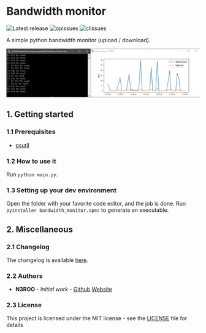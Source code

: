 # Bandwidth monitor
![Latest release](https://img.shields.io/github/release/N3ROO/BandwidthMonitor.svg)
![opissues](https://img.shields.io/github/issues/N3ROO/BandwidthMonitor.svg) 
![clissues](https://img.shields.io/github/issues-closed/N3ROO/BandwidthMonitor.svg)

A simple python bandwidth monitor (upload / download).

![preview](.github/screenshot.png)

## 1. Getting started
### 1.1 Prerequisites
- [psutil](https://psutil.readthedocs.io/en/latest/index.html?highlight=net_io_counters)

### 1.2 How to use it
Run `python main.py`.

### 1.3 Setting up your dev environment
Open the folder with your favorite code editor, and the job is done. Run `pyinstaller bandwidth_monitor.spec` to generate an executable.

## 2. Miscellaneous
### 2.1 Changelog
The changelog is available [here](CHANGELOG.md).

### 2.2 Authors
- **N3ROO** - *Initial work* - [Github](https://github.com/N3ROO) [Website](https://n3roo.github.io/)

### 2.3 License
This project is licensed under the MIT license - see the [LICENSE](LICENSE) file for details